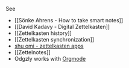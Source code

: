 See
- [[Sönke Ahrens - How to take smart notes]]
- [[David Kadavy - Digital Zettelkasten]]
- [[Zettelkasten history]]
- [[Zettelkasten synchronization]]
- [shu omi - zettelkasten apps](https://medium.com/my-learning-journal/best-8-note-apps-for-zettelkasten-note-taking-method-3047838e4110)
- [[Zettelnotes]]
- Odgzly works with [Orgmode](https://orgmode.org)
